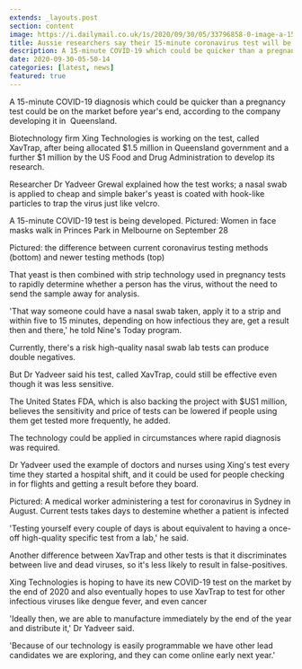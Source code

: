 ```yaml
---
extends: _layouts.post
section: content
image: https://i.dailymail.co.uk/1s/2020/09/30/05/33796858-0-image-a-15_1601440725832.jpg 
title: Aussie researchers say their 15-minute coronavirus test will be on the market THIS YEAR 
description: A 15-minute COVID-19 which could be quicker than a pregnancy test is being developed by researchers in Queensland. 
date: 2020-09-30-05-50-14 
categories: [latest, news] 
featured: true 
--- 
```

A 15-minute COVID-19 diagnosis which could be quicker than a pregnancy test could be on the market before year's end, according to the company developing it in  Queensland.

Biotechnology firm Xing Technologies is working on the test, called XavTrap, after being allocated $1.5 million in Queensland government and a further $1 million by the US Food and Drug Administration to develop its research.

Researcher Dr Yadveer Grewal explained how the test works; a nasal swab is applied to cheap and simple baker's yeast is coated with hook-like particles to trap the virus just like velcro.

A 15-minute COVID-19 test is being developed. Pictured: Women in face masks walk in Princes Park in Melbourne on September 28 

Pictured: the difference between current coronavirus testing methods (bottom) and newer testing methods (top) 

That yeast is then combined with strip technology used in pregnancy tests to rapidly determine whether a person has the virus, without the need to send the sample away for analysis.

'That way someone could have a nasal swab taken, apply it to a strip and within five to 15 minutes, depending on how infectious they are, get a result then and there,' he told Nine's Today program.

Currently, there's a risk high-quality nasal swab lab tests can produce double negatives.

But Dr Yadveer said his test, called XavTrap, could still be effective even though it was less sensitive.

The United States FDA, which is also backing the project with $US1 million, believes the sensitivity and price of tests can be lowered if people using them get tested more frequently, he added.

The technology could be applied in circumstances where rapid diagnosis was required. 

Dr Yadveer used the example of doctors and nurses using Xing's test every time they started a hospital shift, and it could be used for people checking in for flights and getting a result before they board.

Pictured: A medical worker administering a test for coronavirus in Sydney in August. Current tests takes days to destemine whether a patient is infected

'Testing yourself every couple of days is about equivalent to having a once-off high-quality specific test from a lab,' he said.

Another difference between XavTrap and other tests is that it discriminates between live and dead viruses, so it's less likely to result in false-positives.

Xing Technologies is hoping to have its new COVID-19 test on the market by the end of 2020 and also eventually hopes to use XavTrap to test for other infectious viruses like dengue fever, and even cancer

'Ideally then, we are able to manufacture immediately by the end of the year and distribute it,' Dr Yadveer said.

'Because of our technology is easily programmable we have other lead candidates we are exploring, and they can come online early next year.'

